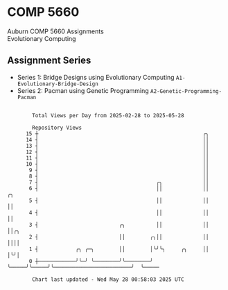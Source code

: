 # COMP 5660
Auburn COMP 5660 Assignments  
Evolutionary Computing

## Assignment Series
- Series 1: Bridge Designs using Evolutionary Computing `A1-Evolutionary-Bridge-Design`
- Series 2: Pacman using Genetic Programming `A2-Genetic-Programming-Pacman`

```

        Total Views per Day from 2025-02-28 to 2025-05-28

        Repository Views
      15 ┼                                                     ╭╮
      14 ┤                                                     ││
      13 ┤                                                     ││
      12 ┤                                                     ││
      11 ┤                                                     ││
      10 ┤                                                     ││
       9 ┤                                                     ││
       8 ┤                                                     ││
       7 ┤                                      ╭╮             ││
       6 ┤                                      ││             ││                         ╭╮
       5 ┤                                      ││             ││                         ││
       4 ┤                                      ││             ││                         ││
       3 ┤                          ╭╮          ││             ││                         ││╭╮
       2 ┤                          ││        ╭╮││             ││                         ││││
       1 ┤            ╭╮ ╭─╮        ││        │╰╯╰╮     ╭╮     ││                         │╰╯│
       0 ┼────────────╯╰─╯ ╰────────╯╰────────╯   ╰─────╯╰─────╯╰─────────────────────────╯  ╰─────

        Chart last updated - Wed May 28 00:58:03 2025 UTC
        
```
